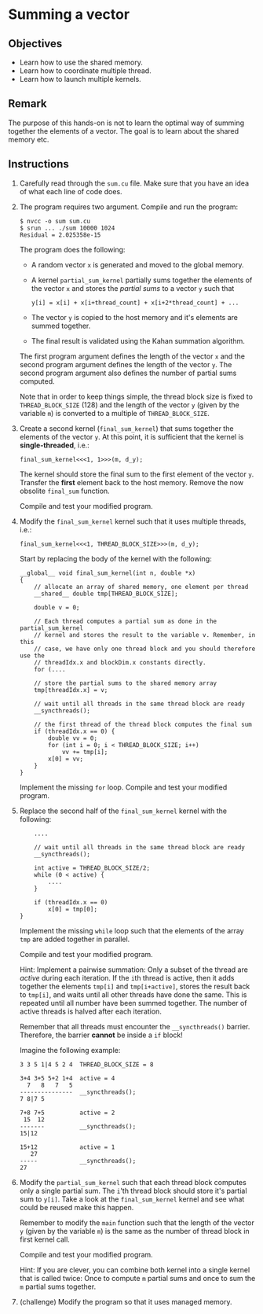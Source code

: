 # Summing a vector

## Objectives

 - Learn how to use the shared memory.
 - Learn how to coordinate multiple thread.
 - Learn how to launch multiple kernels.

## Remark

The purpose of this hands-on is not to learn the optimal way of summing together
the elements of a vector. The goal is to learn about the shared memory etc.
 
## Instructions

 1. Carefully read through the `sum.cu` file. Make sure that you have an idea
    of what each line of code does.

 2. The program requires two argument. Compile and run the program:
 
    ```
    $ nvcc -o sum sum.cu
    $ srun ... ./sum 10000 1024
    Residual = 2.025358e-15
    ```
    
    The program does the following:
     
     - A random vector `x` is generated and moved to the global memory.
     
     - A kernel `partial_sum_kernel` partially sums together the elements
       of the vector `x` and stores the *partial sums* to a vector `y` such that
       
       ```
       y[i] = x[i] + x[i+thread_count] + x[i+2*thread_count] + ...
       ```
       
     - The vector `y` is copied to the host memory and it's elements are summed
       together.
    
     - The final result is validated using the Kahan summation algorithm.
     
    The first program argument defines the length of the vector `x` and the
    second program argument defines the length of the vector `y`. The second
    program argument also defines the number of partial sums computed.
    
    Note that in order to keep things simple, the thread block size is fixed
    to `THREAD_BLOCK_SIZE` (128) and the length of the vector `y` (given by the
    variable `m`) is converted to a multiple of `THREAD_BLOCK_SIZE`.

 3. Create a second kernel (`final_sum_kernel`) that sums together the elements
    of the vector `y`. At this point, it is sufficient that the kernel is
    **single-threaded**, i.e.:
    
    ```
    final_sum_kernel<<<1, 1>>>(m, d_y);
    ```
    
    The kernel should store the final sum to the first element of the vector
    `y`. Transfer the **first** element back to the host memory. Remove the now
    obsolite `final_sum` function.
    
    Compile and test your modified program.

 4. Modify the `final_sum_kernel` kernel such that it uses multiple threads,
    i.e.:
 
    ```
    final_sum_kernel<<<1, THREAD_BLOCK_SIZE>>>(m, d_y);
    ```
    
    Start by replacing the body of the kernel with the following:
    
    ```
    __global__ void final_sum_kernel(int n, double *x)
    {
        // allocate an array of shared memory, one element per thread
        __shared__ double tmp[THREAD_BLOCK_SIZE];
    
        double v = 0;
        
        // Each thread computes a partial sum as done in the partial_sum_kernel
        // kernel and stores the result to the variable v. Remember, in this
        // case, we have only one thread block and you should therefore use the
        // threadIdx.x and blockDim.x constants directly.
        for (....
    
        // store the partial sums to the shared memory array
        tmp[threadIdx.x] = v;
        
        // wait until all threads in the same thread block are ready
        __syncthreads();
        
        // the first thread of the thread block computes the final sum
        if (threadIdx.x == 0) {
            double vv = 0;
            for (int i = 0; i < THREAD_BLOCK_SIZE; i++)
                vv += tmp[i];
            x[0] = vv;
        }
    }
    ```
    
    Implement the missing `for` loop. Compile and test your modified program.
    
 5. Replace the second half of the `final_sum_kernel` kernel with the following:
    
    ```
        ....
    
        // wait until all threads in the same thread block are ready
        __syncthreads();
    
        int active = THREAD_BLOCK_SIZE/2;
        while (0 < active) {
            ....
        }

        if (threadIdx.x == 0)
            x[0] = tmp[0];
    }
    ```
    
    Implement the missing `while` loop such that the elements of the array `tmp`
    are added together in parallel.
    
    Compile and test your modified program.
    
    Hint: Implement a pairwise summation: Only a subset of the thread are
    *active* during each iteration. If the `i`th thread is active, then it adds
    together the elements `tmp[i]` and `tmp[i+active]`, stores the result back
    to `tmp[i]`, and waits until all other threads have done the same. This is
    repeated until all number have been summed together. The number of active
    threads is halved after each iteration.
    
    Remember that all threads must encounter the `__syncthreads()` barrier.
    Therefore, the barrier **cannot** be inside a `if` block!
    
    Imagine the following example:

    ```
    3 3 5 1|4 5 2 4  THREAD_BLOCK_SIZE = 8
    
    3+4 3+5 5+2 1+4  active = 4
      7   8   7   5
    ---------------  __syncthreads();
    7 8|7 5
    
    7+8 7+5          active = 2
     15  12
    -------          __syncthreads();
    15|12
    
    15+12            active = 1
       27
    -----            __syncthreads();
    27
    ```

 6. Modify the `partial_sum_kernel` such that each thread block computes only
    a single partial sum. The `i`'th thread block should store it's partial sum
    to `y[i]`. Take a look at the `final_sum_kernel` kernel and see what could
    be reused make this happen.
    
    Remember to modify the `main` function such that the length of the vector
    `y` (given by the variable `m`) is the same as the number of thread block in
    first kernel call.
    
    Compile and test your modified program.
    
    Hint: If you are clever, you can combine both kernel into a single kernel
    that is called twice: Once to compute `m` partial sums and once to sum the
    `m` partial sums together.

 7. (challenge) Modify the program so that it uses managed memory.
    
